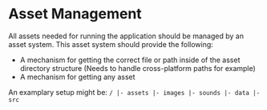 Asset Management
===

All assets needed for running the application should be managed by an asset system. This asset system should provide
the following:
* A mechanism for getting the correct file or path inside of the asset directory structure
  (Needs to handle cross-platform paths for example)
* A mechanism for getting any asset 

An examplary setup might be:
``
/
|- assets
   |- images
   |- sounds
   |- data
|- src
``
